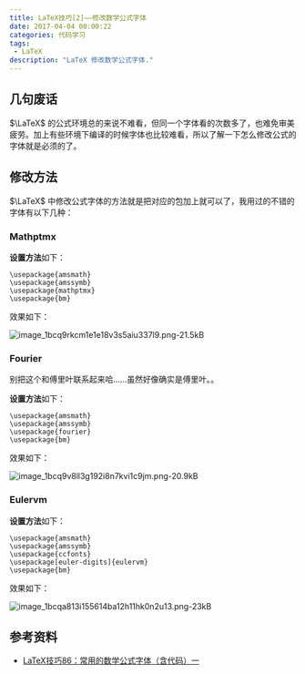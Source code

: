 ```yaml
---
title: LaTeX技巧[2]——修改数学公式字体
date: 2017-04-04 00:00:22
categories: 代码学习
tags:
 - LaTeX
description: "LaTeX 修改数学公式字体."
---
```


## 几句废话

$\LaTeX$ 的公式环境总的来说不难看，但同一个字体看的次数多了，也难免审美疲劳。加上有些环境下编译的时候字体也比较难看，所以了解一下怎么修改公式的字体就是必须的了。

## 修改方法

$\LaTeX$ 中修改公式字体的方法就是把对应的包加上就可以了，我用过的不错的字体有以下几种：

### Mathptmx

**设置方法**如下：

``` 
\usepackage{amsmath}
\usepackage{amssymb}
\usepackage{mathptmx}
\usepackage{bm} 
```

效果如下：

![image_1bcq9rkcm1e1e18v3s5aiu337l9.png-21.5kB][1]

### Fourier

别把这个和傅里叶联系起来哈……虽然好像确实是傅里叶。。

**设置方法**如下：

```
\usepackage{amsmath}
\usepackage{amssymb}
\usepackage{fourier}
\usepackage{bm} 
```

效果如下：

![image_1bcq9v8ll3g192i8n7kvi1c9jm.png-20.9kB][2]

### Eulervm

**设置方法**如下：

```
\usepackage{amsmath}
\usepackage{amssymb}
\usepackage{ccfonts}
\usepackage[euler-digits]{eulervm}
\usepackage{bm} 
```

效果如下：

![image_1bcqa813i155614ba12h11hk0n2u13.png-23kB][3]

## 参考资料

- [LaTeX技巧86：常用的数学公式字体（含代码）一 ][4]


  [1]: http://static.zybuluo.com/lzcwr/byvnq0i9n5z08k52qby9jf2g/image_1bcq9rkcm1e1e18v3s5aiu337l9.png
  [2]: http://static.zybuluo.com/lzcwr/byn049o08zgpwt3i7qwqr5eo/image_1bcq9v8ll3g192i8n7kvi1c9jm.png
  [3]: http://static.zybuluo.com/lzcwr/wnn2y9xvridffmxvepsfauqt/image_1bcqa813i155614ba12h11hk0n2u13.png
  [4]: http://blog.sina.com.cn/s/blog_5e16f1770100g593.html